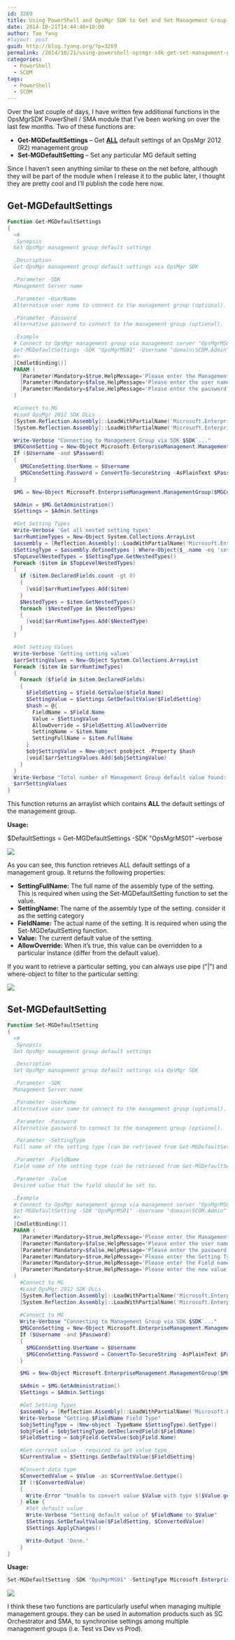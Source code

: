 ```yaml
---
id: 3269
title: Using PowerShell and OpsMgr SDK to Get and Set Management Group Default settings
date: 2014-10-21T14:44:46+10:00
author: Tao Yang
#layout: post
guid: http://blog.tyang.org/?p=3269
permalink: /2014/10/21/using-powershell-opsmgr-sdk-get-set-management-group-default-settings/
categories:
  - PowerShell
  - SCOM
tags:
  - PowerShell
  - SCOM
---
```

Over the last couple of days, I have written few additional functions in the OpsMgrSDK PowerShell / SMA module that I’ve been working on over the last few months. Two of these functions are:

* **Get-MGDefaultSettings** – Get <strong><span style="text-decoration: underline;">ALL</span></strong> default settings of an OpsMgr 2012 (R2) management group
* **Set-MGDefaultSetting** – Set any particular MG default setting

Since I haven’t seen anything similar to these on the net before, although they will be part of the module when I release it to the public later, I thought they are pretty cool and I’ll publish the code here now.

## Get-MGDefaultSettings

```powershell
Function Get-MGDefaultSettings
{
  <# 
  .Synopsis
  Get OpsMgr management group default settings

  .Description
  Get OpsMgr management group default settings via OpsMgr SDK

  .Parameter -SDK
  Management Server name

  .Parameter -UserName
  Alternative user name to connect to the management group (optional).

  .Parameter -Password
  Alternative password to connect to the management group (optional).

  .Example
  # Connect to OpsMgr management group via management server "OpsMgrMS01" using alternative credentials and retrieve all the settings:
  Get-MGDefaultSettings -SDK "OpsMgrMS01" -Username "domain\SCOM.Admin" -Password "password1234"
  #>
  [CmdletBinding()]
  PARAM (
    [Parameter(Mandatory=$true,HelpMessage='Please enter the Management Server name')][Alias('DAS','Server','s')][String]$SDK,
    [Parameter(Mandatory=$false,HelpMessage='Please enter the user name to connect to the OpsMgr management group')][Alias('u')][String]$Username = $null,
    [Parameter(Mandatory=$false,HelpMessage='Please enter the password to connect to the OpsMgr management group')][Alias('p')][String]$Password = $null
  )

  #Connect to MG
  #Load OpsMgr 2012 SDK DLLs
  [System.Reflection.Assembly]::LoadWithPartialName('Microsoft.EnterpriseManagement.OperationsManager.Common') | Out-Null
  [System.Reflection.Assembly]::LoadWithPartialName('Microsoft.EnterpriseManagement.OperationsManager') | Out-Null

  Write-Verbose "Connecting to Management Group via SDK $SDK`..."
  $MGConnSetting = New-Object Microsoft.EnterpriseManagement.ManagementGroupConnectionSettings($SDK)
  If ($Username -and $Password)
  {
    $MGConnSetting.UserName = $Username
    $MGConnSetting.Password = ConvertTo-SecureString -AsPlainText $Password -Force
  }

  $MG = New-Object Microsoft.EnterpriseManagement.ManagementGroup($MGConnSetting)

  $Admin = $MG.GetAdministration()
  $Settings = $Admin.Settings

  #Get Setting Types
  Write-Verbose 'Get all nested setting types'
  $arrRumtimeTypes = New-Object System.Collections.ArrayList
  $assembly = [Reflection.Assembly]::LoadWithPartialName('Microsoft.EnterpriseManagement.OperationsManager')
  $SettingType = $assembly.definedtypes | Where-Object{$_.name -eq 'settings'}
  $TopLevelNestedTypes = $SettingType.GetNestedTypes()
  Foreach ($item in $TopLevelNestedTypes)
  {
    if ($item.DeclaredFields.count -gt 0)
    {
      [void]$arrRumtimeTypes.Add($item)
    }
    $NestedTypes = $item.GetNestedTypes()
    foreach ($NestedType in $NestedTypes)
    {
      [void]$arrRumtimeTypes.Add($NestedType)
    }
  }

  #Get Setting Values
  Write-Verbose 'Getting setting values'
  $arrSettingValues = New-Object System.Collections.ArrayList
  Foreach ($item in $arrRumtimeTypes)
  {
    Foreach ($field in $item.DeclaredFields)
    {
      $FieldSetting = $field.GetValue($field.Name)
      $SettingValue = $Settings.GetDefaultValue($FieldSetting)
      $hash = @{
        FieldName = $Field.Name
        Value = $SettingValue
        AllowOverride = $FieldSetting.AllowOverride
        SettingName = $item.Name
        SettingFullName = $item.FullName
      }
      $objSettingValue = New-object psobject -Property $hash
      [void]$arrSettingValues.Add($objSettingValue)
    }
  }
  Write-Verbose "Total number of Management Group default value found: $($arrSettingValues.count)."
  $arrSettingValues
}

```
This function returns an arraylist which contains **ALL** the default settings of the management group.

**Usage:**

$DefaultSettings = Get-MGDefaultSettings -SDK "OpsMgrMS01" –verbose

![](http://blog.tyang.org/wp-content/uploads/2014/10/image9.png)

As you can see, this function retrieves ALL default settings of a management group. It returns the following properties:

* **SettingFullName:** The full name of the assembly type of the setting. This is required when using the Set-MGDefaultSetting function to set the value.
* **SettingName:** The name of the assembly type of the setting. consider it as the setting category
* **FieldName:** The actual name of the setting. It is required when using the Set-MGDefaultSetting function.
* **Value:** The current default value of the setting.
* **AllowOverride:** When it’s true, this value can be overridden to a particular instance (differ from the default value).

If you want to retrieve a particular setting, you can always use pipe ("\|") and where-object to filter to the particular setting:

![](http://blog.tyang.org/wp-content/uploads/2014/10/image10.png)

## Set-MGDefaultSetting

```powershell
Function Set-MGDefaultSetting
{
  <# 
  .Synopsis
  Set OpsMgr management group default settings

  .Description
  Set OpsMgr management group default settings via OpsMgr SDK

  .Parameter -SDK
  Management Server name

  .Parameter -UserName
  Alternative user name to connect to the management group (optional).

  .Parameter -Password
  Alternative password to connect to the management group (optional).

  .Parameter -SettingType
  Full name of the setting type (can be retrieved from Get-MGDefaultSettings).

  .Parameter -FieldName
  Field name of the setting type (can be retrieved from Get-MGDefaultSettings).

  .Parameter -Value
  Desired value that the field should be set to.

  .Example
  # Connect to OpsMgr management group via management server "OpsMgrMS01" using alternative credentials and set ProxyingEnabled default setting to TRUE:
  Set-MGDefaultSetting -SDK "OpsMgrMS01" -Username "domain\SCOM.Admin" -Password "password1234" -SettingType Microsoft.EnterpriseManagement.Administration.Settings+HealthService -FieldName ProxyingEnabled -Value $TRUE
  #>
  [CmdletBinding()]
  PARAM (
    [Parameter(Mandatory=$true,HelpMessage='Please enter the Management Server name')][Alias('DAS','Server','s')][String]$SDK,
    [Parameter(Mandatory=$false,HelpMessage='Please enter the user name to connect to the OpsMgr management group')][Alias('u')][String]$Username = $null,
    [Parameter(Mandatory=$false,HelpMessage='Please enter the password to connect to the OpsMgr management group')][Alias('p')][String]$Password = $null,
    [Parameter(Mandatory=$true,HelpMessage='Please enter the Setting Type name')][Alias('Setting')][String]$SettingType,
    [Parameter(Mandatory=$true,HelpMessage='Please enter the Field name')][Alias('Field')][String]$FieldName,
    [Parameter(Mandatory=$true,HelpMessage='Please enter the new value for the field name')][Alias('v')]$Value
  )
    #Connect to MG
    #Load OpsMgr 2012 SDK DLLs
    [System.Reflection.Assembly]::LoadWithPartialName('Microsoft.EnterpriseManagement.OperationsManager.Common') | Out-Null
    [System.Reflection.Assembly]::LoadWithPartialName('Microsoft.EnterpriseManagement.OperationsManager') | Out-Null
 
    #Connect to MG
    Write-Verbose "Connecting to Management Group via SDK $SDK`..."
    $MGConnSetting = New-Object Microsoft.EnterpriseManagement.ManagementGroupConnectionSettings($SDK)
    If ($Username -and $Password)
    {
      $MGConnSetting.UserName = $Username
      $MGConnSetting.Password = ConvertTo-SecureString -AsPlainText $Password -Force
    }

    $MG = New-Object Microsoft.EnterpriseManagement.ManagementGroup($MGConnSetting)

    $Admin = $MG.GetAdministration()
    $Settings = $Admin.Settings

    #Get Setting Types
    $assembly = [Reflection.Assembly]::LoadWithPartialName('Microsoft.EnterpriseManagement.OperationsManager')
    Write-Verbose "Getting $FieldName Field Type"
    $objSettingType = (New-object -TypeName $SettingType).GetType()
    $objField = $objSettingType.GetDeclaredField($FieldName)
    $FieldSetting = $objField.GetValue($objField.Name)

    #Get current value - required to get value type
    $CurrentValue = $Settings.GetDefaultValue($FieldSetting)

    #Convert data type
    $ConvertedValue = $Value -as $CurrentValue.Gettype()
    If (!$ConvertedValue)
    {
      Write-Error "Unable to convert value $Value with type $($Value.gettype()) to type $($CurrentValue.Gettype())."
    } else {
      #Set default value
      Write-Verbose "Setting default value of $FieldName to $Value"
      $Settings.SetDefaultValue($FieldSetting, $ConvertedValue)
      $Settings.ApplyChanges()

      Write-Output 'Done.'
    }
}

```
**Usage:**

```powershell
Set-MGDefaultSetting -SDK "OpsMgrMS01" -SettingType Microsoft.EnterpriseManagement.Administration.Settings+ManagementGroup+AlertResolution -FieldName AlertAutoResolveDays -Value 3 –verbose
```

![](http://blog.tyang.org/wp-content/uploads/2014/10/image11.png)

I think these two functions are particularly useful when managing multiple management groups. they can be used in automation products such as SC Orchestrator and SMA, to synchronise settings among multiple management groups (i.e. Test vs Dev vs Prod).